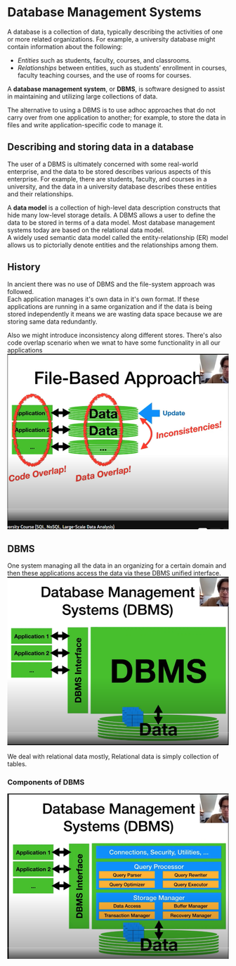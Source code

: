 # Database Management Systems

A database is a collection of data, typically describing the activities of one or more
related organizations. For example, a university database might contain information
about the following:  
- _Entities_ such as students, faculty, courses, and classrooms.
- _Relationships_ between entities, such as students’ enrollment in courses, faculty
teaching courses, and the use of rooms for courses.

A **database management system**, or **DBMS**, is software designed to assist in
maintaining and utilizing large collections of data.  

The alternative to using a DBMS is to use adhoc approaches that do not carry over from one application to another; for example,
to store the data in files and write application-specific code to manage it.

## Describing and storing data in a database 
The user of a DBMS is ultimately concerned with some real-world enterprise, and the
data to be stored describes various aspects of this enterprise. For example, there are
students, faculty, and courses in a university, and the data in a university database
describes these entities and their relationships.

A **data model** is a collection of high-level data description constructs that hide many
low-level storage details. A DBMS allows a user to define the data to be stored in
terms of a data model. Most database management systems today are based on the
relational data model.  
A widely used semantic data model called the entity-relationship (ER) model allows
us to pictorially denote entities and the relationships among them.

## History
In ancient there was no use of DBMS and the file-system approach was followed.  
Each application manages it's own data in it's own format. If these applications are running in a same 
organization and if the data is being stored independently it means we are wasting data
space because we are storing same data redundantly. 

Also we might introduce inconsistency along different stores. 
There's also code overlap scenario when we wnat to have some functionality in all our applications
![](../../assets/images/01.png) 


## DBMS
One system managing all the data in an organizing for a certain domain and then these applications
access the data via these DBMS unified interface. 
![](../../assets/images/02.png)

We deal with relational data mostly, Relational data is simply collection of tables.

### Components of DBMS 
![](../../assets/images/03.png)